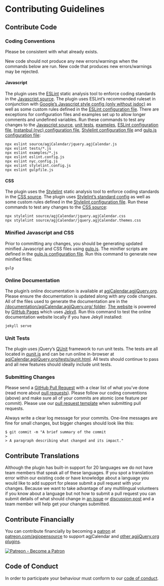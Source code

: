 # Contributing Guidelines

## Contribute Code

### Coding Conventions

Please be consistent with what already exists.

New code should not produce any new errors/warnings when the commands below are run. New code that produces new errors/warnings may be rejected.

#### Javascript

The plugin uses the [ESLint](https://eslint.org/) static analysis tool to enforce coding standards in the [Javascript source](https://agjcalendar.agjjquery.org/source/javascript/). The plugin uses ESLint’s recommended ruleset in conjunction with [Google’s Javascript style config (only without jsdoc)](https://www.npmjs.com/package/eslint-config-google-jsdocless) as well as some custom rules defined in the [ESLint configuration file](https://github.com/andrewgjohnson/agjCalendar/blob/master/eslint.config.js). There are exceptions for configuration files and examples set up to allow longer comments and undefined variables. Run these commands to test any changes to the [Javascript source](https://agjcalendar.agjjquery.org/source/javascript/), [unit tests](/contribute/#unit-tests), [examples](https://agjcalendar.agjjquery.org/examples/), [ESLint configuration file](https://github.com/andrewgjohnson/agjCalendar/blob/master/eslint.config.js), [Instanbul (nyc) configuration file](https://github.com/andrewgjohnson/agjCalendar/blob/master/nyc.config.js), [Stylelint configuration file](https://github.com/andrewgjohnson/agjCalendar/blob/master/stylelint.config.js) and [gulp.js configuration file](https://github.com/andrewgjohnson/agjCalendar/blob/master/gulpfile.js):

    npx eslint source/agjCalendar/jquery.agjCalendar.js
    npx eslint tests/*.js
    npx eslint examples/*.js
    npx eslint eslint.config.js
    npx eslint nyc.config.js
    npx eslint stylelint.config.js
    npx eslint gulpfile.js

#### CSS

The plugin uses the [Stylelint](https://stylelint.io/) static analysis tool to enforce coding standards in the [CSS source](https://agjcalendar.agjjquery.org/source/css/). The plugin uses [Stylelint’s standard config](https://www.npmjs.com/package/stylelint-config-standard) as well as some custom rules defined in the [Stylelint configuration file](https://github.com/andrewgjohnson/agjCalendar/blob/master/stylelint.config.js). Run these commands to test any changes to the [CSS source](https://agjcalendar.agjjquery.org/source/css/):

    npx stylelint source/agjCalendar/jquery.agjCalendar.css
    npx stylelint source/agjCalendar/jquery.agjCalendar.themes.css

### Minified Javascript and CSS

Prior to committing any changes, you should be generating updated minified Javascript and CSS files using [gulp.js](https://gulpjs.com/). The minifier scripts are defined in the [gulp.js configuration file](https://github.com/andrewgjohnson/agjCalendar/blob/master/gulpfile.js). Run this command to generate new minified files:

    gulp

### Online Documentation

The plugin’s online documentation is available at [agjCalendar.agjjQuery.org](https://agjCalendar.agjjQuery.org/). Please ensure the documentation is updated along with any code changes. All of the files used to generate the documentation are in the [/documentation/agjCalendar.agjjQuery.org/ folder](https://github.com/andrewgjohnson/agjCalendar/blob/master/documentation/agjCalendar.agjjQuery.org/). [The website](https://agjCalendar.agjjQuery.org/) is powered by [GitHub Pages](https://pages.github.com/) which uses [Jekyll](https://jekyllrb.com/). Run this command to test the online documentation website locally if you have Jekyll installed:

    jekyll serve

### Unit Tests

The plugin uses jQuery’s [QUnit](https://qunitjs.com/) framework  to run unit tests. The tests are all located in [qunit.js](https://github.com/andrewgjohnson/agjCalendar/blob/master/tests/qunit.js) and can be run online in-browser at [agjCalendar.agjjQuery.org/tests/qunit.html](https://agjCalendar.agjjQuery.org/tests/qunit.html). All tests should continue to pass and all new features should ideally include unit tests.

### Submitting Changes

Please send a [GitHub Pull Request](https://github.com/andrewgjohnson/agjCalendar/pull/new/master) with a clear list of what you’ve done (read more about [pull requests](https://help.github.com/articles/about-pull-requests/)). Please follow our coding conventions (above) and make sure all of your commits are atomic (one feature per commit). Please use our [pull request template](https://github.com/andrewgjohnson/agjCalendar/blob/master/.github/PULL_REQUEST_TEMPLATE.md) when submitting pull requests.

Always write a clear log message for your commits. One-line messages are fine for small changes, but bigger changes should look like this:

    $ git commit -m "A brief summary of the commit
    >
    > A paragraph describing what changed and its impact."

## Contribute Translations

Although the plugin has built-in support for 20 languages we do not have team members that speak all of these languages. If you spot a translation error within our existing code or have knowledge about a language you would like to add support for please submit a pull request with your changes. Because we want to take advantage of any multilingual volunteers if you know about a language but not how to submit a pull request you can submit details of what should change in [an issue](https://github.com/andrewgjohnson/agjCalendar/issues/new) or [discussion post](https://github.com/andrewgjohnson/agjCalendar/discussions/new) and a team member will help get your changes submitted.

## Contribute Financially

You can contribute financially by becoming a [patron](https://patreon.com/agjopensource) at [patreon.com/agjopensource](https://patreon.com/agjopensource) to support agjCalendar and [other agjjQuery.org plugins](https://agjjquery.org/plugins/).

[![Patreon - Become a Patron](https://raster.shields.io/badge/Patreon%20-become%20a%20Patron-FD334A.png?style=for-the-badge&logo=patreon&logoColor=FD334A)](https://patreon.com/agjopensource)

## Code of Conduct

In order to participate your behaviour must conform to our [code of conduct](https://github.com/andrewgjohnson/agjCalendar/blob/master/.github/CODE_OF_CONDUCT.md).
